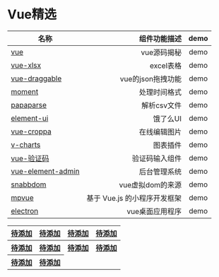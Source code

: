 Vue精选
===

| 名称       | 组件功能描述    |  demo  |
| --------   | -----:   | :----: |
| [vue](https://github.com/ustbhuangyi/vue-analysis) | vue源码揭秘 |   demo    |
| [vue-xlsx](https://www.jianshu.com/p/44348319ccde) | excel表格   |   demo    |
| [vue-draggable](https://github.com/Shopify/draggable) | vue的json拖拽功能 |   demo    |
| [moment](https://github.com/moment/moment) | 处理时间格式 |demo|
| [papaparse](https://github.com/mholt/PapaParse) | 解析csv文件 |demo|
|[element-ui](http://element.eleme.io/#/zh-CN) | 饿了么UI |demo|
|[vue-croppa](https://zhanziyang.github.io/vue-croppa/#/) | 在线编辑图片 |demo|
|[v-charts](https://v-charts.js.org/#/) | 图表插件 |demo|
|[vue-验证码](https://mp.weixin.qq.com/s?__biz=MzA5NzkwNDk3MQ==&mid=2650585950&idx=1&sn=b2566c755fb28f8b3b174635d32d3f9a&chksm=8891ab7abfe6226c9b20c3e80b132252162eb59403f46c3ee793dffc40b4d01c781a80144532&mpshare=1&scene=1&srcid=1218HUiGGbKIPTHQ99Lx6Vld&rd2werd=1#wechat_redirect) | 验证码输入组件 |demo|
|[vue-element-admin](https://github.com/PanJiaChen/vue-element-admin)| 后台管理系统 |demo|
|[snabbdom](https://github.com/snabbdom/snabbdom)| vue虚拟dom的来源 |demo|
|[mpvue](https://github.com/Meituan-Dianping/mpvue)| 基于 Vue.js 的小程序开发框架 |demo|
|[electron](https://github.com/electron/electron)|vue桌面应用程序|demo|

<table>
    <tr>
        <th><a href="">待添加</a></th>
        <th><a href="">待添加</a></th>
        <th><a href="">待添加</a></th>
        <th><a href="">待添加</a></th>
    </tr>
    <tr>
        <th><a href="">待添加</a></th>
        <th><a href="">待添加</a></th>
        <th><a href="">待添加</a></th>
        <th><a href="">待添加</a></th>
    </tr>
    <tr>
        <th><a href="">待添加</a></th>
        <th><a href="">待添加</a></th>
    </tr>
</table>